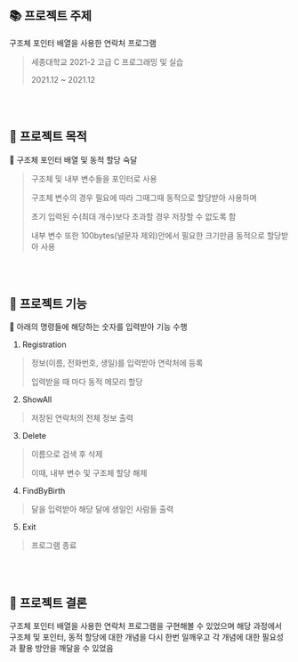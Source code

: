 ## :books: 프로젝트 주제
구조체 포인터 배열을 사용한 연락처 프로그램

> 세종대학교 2021-2 고급 C 프로그래밍 및 실습
> 
> 2021.12 ~ 2021.12

<br/><br/>

## :star2: 프로젝트 목적
📌 구조체 포인터 배열 및 동적 할당 숙달

> 구조체 및 내부 변수들을 포인터로 사용
> 
> 구조체 변수의 경우 필요에 따라 그때그때 동적으로 할당받아 사용하며
> 
> 초기 입력된 수(최대 개수)보다 초과할 경우 저장할 수 없도록 함
> 
> 내부 변수 또한 100bytes(널문자 제외)안에서 필요한 크기만큼 동적으로 할당받아 사용

<br/><br/>

## :star2: 프로젝트 기능

📌 아래의 명령들에 해당하는 숫자를 입력받아 기능 수행


1. Registration
> 정보(이름, 전화번호, 생일)를 입력받아 연락처에 등록
>
> 입력받을 때 마다 동적 메모리 할당

2. ShowAll
> 저장된 연락처의 전체 정보 출력

3. Delete
> 이름으로 검색 후 삭제
> 
> 이때, 내부 변수 및 구조체 할당 해제

4. FindByBirth
> 달을 입력받아 해당 달에 생일인 사람들 출력

5. Exit
> 프로그램 종료

<br/><br/>

## :star2: 프로젝트 결론
구조체 포인터 배열을 사용한 연락처 프로그램을 구현해볼 수 있었으며 해당 과정에서 구조체 및 포인터, 동적 할당에 대한 개념을 다시 한번 일깨우고 각 개념에 대한 필요성과 활용 방안을 깨달을 수 있었음
